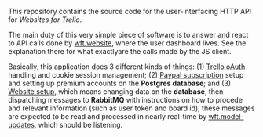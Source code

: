 This repository contains the source code for the user-interfacing HTTP API for _Websites for Trello_.

The main duty of this very simple piece of software is to answer and react to API calls done by [wft.website](https://bitbucket.org/websitesfortrello/wft.website), where the user dashboard lives. See the explanation there for what exactlyare the calls made by the JS client.

Basically, this application does 3 different kinds of things: (1) [Trello oAuth](account.coffee) handling and cookie session management; (2) [Paypal subscription](billing.coffee) setup and setting up premium accounts on the **Postgres database**; and (3) [Website setup](board.coffee), which means changing data on the **database**, then dispatching messages to **RabbitMQ** with instructions on how to procede and relevant information (such as user token and board id), these messages are expected to be read and processed in nearly real-time by [wft.model-updates](https://bitbucket.org/websitesfortrello/wft.model-updates), which should be listening.
